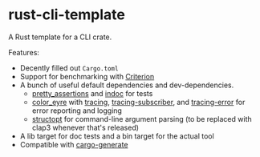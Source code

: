 # rust-cli-template

A Rust template for a CLI crate.

Features:

- Decently filled out `Cargo.toml`
- Support for benchmarking with [Criterion]
- A bunch of useful default dependencies and dev-dependencies.
    - [pretty_assertions] and [indoc] for tests
    - [color_eyre] with [tracing], [tracing-subscriber], and [tracing-error]
      for error reporting and logging
    - [structopt] for command-line argument parsing (to be replaced with clap3
      whenever that's released)
- A lib target for doc tests and a bin target for the actual tool
- Compatible with [cargo-generate]

[Criterion]: https://github.com/bheisler/criterion.rs
[pretty_assertions]: https://docs.rs/pretty_assertions
[indoc]: https://docs.rs/indoc
[color_eyre]: https://docs.rs/color_eyre
[tracing]: https://docs.rs/tracing
[tracing-subscriber]: https://docs.rs/tracing-subscriber
[tracing-error]: https://docs.rs/tracing-error
[structopt]: https://docs.rs/structopt
[cargo-generate]: https://github.com/ashleygwilliams/cargo-generate
